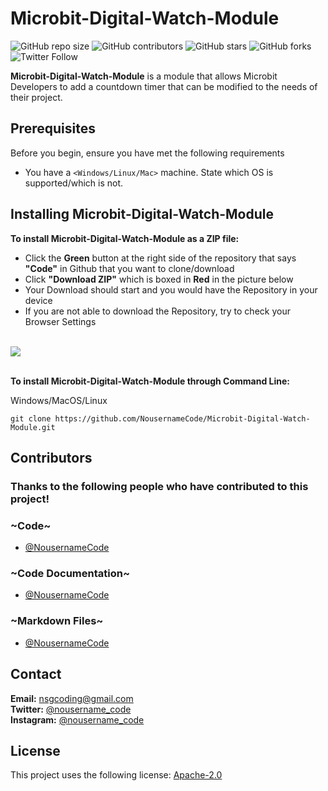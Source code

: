 # Microbit-Digital-Watch-Module

![GitHub repo size](https://img.shields.io/github/repo-size/NousernameCode/Microbit-Digital-Watch-Module)
![GitHub contributors](https://img.shields.io/github/contributors/NousernameCode/Microbit-Digital-Watch-Module)
![GitHub stars](https://img.shields.io/github/stars/NousernameCode/Microbit-Digital-Watch-Module?style=social)
![GitHub forks](https://img.shields.io/github/forks/NousernameCode/Microbit-Digital-Watch-Module?style=social)
![Twitter Follow](https://img.shields.io/twitter/follow/nousername_code?style=social)

<b>Microbit-Digital-Watch-Module</b> is a module that allows Microbit Developers to add a countdown timer that can be modified to the needs of their project.

## Prerequisites

Before you begin, ensure you have met the following requirements

* You have a `<Windows/Linux/Mac>` machine. State which OS is supported/which is not.

## Installing Microbit-Digital-Watch-Module

<b>To install Microbit-Digital-Watch-Module as a ZIP file:</b>

* Click the <b>Green</b> button at the right side of the repository that says <b>"Code"</b> in Github that you want to clone/download</br>
* Click <b>"Download ZIP"</b> which is boxed in <b>Red</b> in the picture below</br>
* Your Download should start and you would have the Repository in your device
* If you are not able to download the Repository, try to check your Browser Settings
</br></br>
<img src="https://encrypted-tbn0.gstatic.com/images?q=tbn%3AANd9GcQGTZHmBgyuEk24MzXj0_1OvmdBGeHps7TQyQ&usqp=CAU">
</br></br>

<b>To install Microbit-Digital-Watch-Module through Command Line:</b>

Windows/MacOS/Linux

```
git clone https://github.com/NousernameCode/Microbit-Digital-Watch-Module.git
```

## Contributors

<h3><b>Thanks to the following people who have contributed to this project!</b></h3>
<h3>~Code~</h3>

* [@NousernameCode](https://github.com/NousernameCode)

<h3>~Code Documentation~</h3>

* [@NousernameCode](https://github.com/NousernameCode)

<h3>~Markdown Files~</h3>

* [@NousernameCode](https://github.com/NousernameCode)

## Contact

<b>Email:</b> <nsgcoding@gmail.com> </br>
<b>Twitter:</b> [@nousername_code](https://twitter.com/nousername_code) </br>
<b>Instagram:</b> [@nousername_code](https://www.instagram.com/nousername_code/)

## License

This project uses the following license: [Apache-2.0](https://www.apache.org/licenses/LICENSE-2.0)
